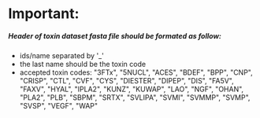 # Important:
##### Header of toxin dataset fasta file should be formated as follow:
- ids/name separated by '_'
- the last name should be the toxin code
- accepted toxin codes:
"3FTx", "5NUCL", "ACES", "BDEF", "BPP", "CNP", "CRISP", "CTL", "CVF", "CYS", "DIESTER",
                         "DIPEP", "DIS", "FA5V", "FAXV", "HYAL", "IPLA2", "KUNZ", "KUWAP", "LAO", "NGF", "OHAN",
                         "PLA2", "PLB", "SBPM", "SRTX", "SVLIPA", "SVMI", "SVMMP", "SVMP", "SVSP", "VEGF", "WAP"
